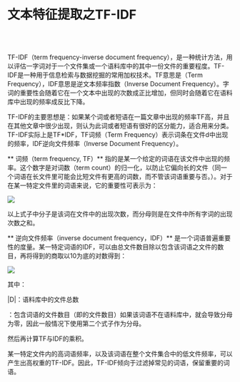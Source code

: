 # 文本特征提取之TF-IDF

<br>
<br>

TF-IDF（term frequency-inverse document frequency），是一种统计方法，用以评估一字词对于一个文件集或一个语料库中的其中一份文件的重要程度。TF-IDF是一种用于信息检索与数据挖掘的常用加权技术。TF意思是（Term Frequency），IDF意思是逆文本频率指数（Inverse Document Frequency）。字词的重要性会随着它在一个文本中出现的次数成正比增加，但同时会随着它在语料库中出现的频率成反比下降。

TF-IDF的主要思想是：如果某个词或者短语在一篇文章中出现的频率TF高，并且在其他文章中很少出现，则认为此词或者短语有很好的区分能力，适合用来分类。TF-IDF实际上是TF*IDF，TF词频（Term Frequency）表示词条在文件d中出现的频率，IDF逆向文件频率（Inverse Document Frequency）。

** 词频（term frequency, TF）** 指的是某一个给定的词语在该文件中出现的频率。这个数字是对词数（term count）的归一化，以防止它偏向长的文件（同一个词语在长文件里可能会比短文件有更高的词数，而不管该词语重要与否。）。对于在某一特定文件里的词语来说，它的重要性可表示为：

![](https://gss1.bdstatic.com/9vo3dSag_xI4khGkpoWK1HF6hhy/baike/s%3D220/sign=c690d729abec8a13101a50e2c7019157/5ab5c9ea15ce36d3448570f638f33a87e850b177.jpg)

以上式子中分子是该词在文件中的出现次数，而分母则是在文件中所有字词的出现次数之和。

** 逆向文件频率（inverse document frequency，IDF）** 是一个词语普遍重要性的度量。某一特定词语的IDF，可以由总文件数目除以包含该词语之文件的数目，再将得到的商取以10为底的对数得到：

![](http://cdn00.baidu-img.cn/timg?wapbaike&quality=80&size=b196_48&sec=1349839550&di=00ea00797dd8056a3f9876fb13506b79&src=http://imgsrc.baidu.com/baike/pic/item/a8014c086e061d9552eec4fe79f40ad163d9ca48.jpg)

其中：

|D|：语料库中的文件总数

：包含词语的文件数目（即的文件数目）如果该词语不在语料库中，就会导致分母为零，因此一般情况下使用第二个式子作为分母。

然后再计算TF与IDF的乘积。

某一特定文件内的高词语频率，以及该词语在整个文件集合中的低文件频率，可以产生出高权重的TF-IDF。因此，TF-IDF倾向于过滤掉常见的词语，保留重要的词语。

